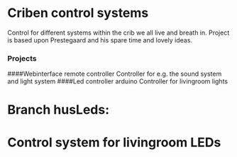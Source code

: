 # Criben control systems	
Control for different systems within the crib we all live and breath in.
Project is based upon Prestegaard and his spare time and lovely ideas.



### Projects
####Webinterface remote controller
Controller for e.g. the sound system and light system
####Led controller arduino
Controller for livingroom lights

# Branch husLeds:
# Control system for livingroom LEDs

